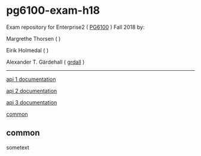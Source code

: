 
# pg6100-exam-h18

Exam repository for Enterprise2 ( <a href="https://github.com/arcuri82/testing_security_development_enterprise_systems">PG6100</a> ) Fall 2018 by:

Margrethe Thorsen ( <a href="https://github.com/"></a> )

Eirik Holmedal ( <a href="https://github.com/"></a> )

Alexander T. Gärdehall ( <a href="https://github.com/grdall">grdall</a> )

<hr>

[ api 1 documentation ](/api1/README.md)

[ api 2 documentation ](/api2/README.md)

[ api 3 documentation ](/api3/README.md)

[ common ](#common)

<a name="common"></a>
## common

sometext